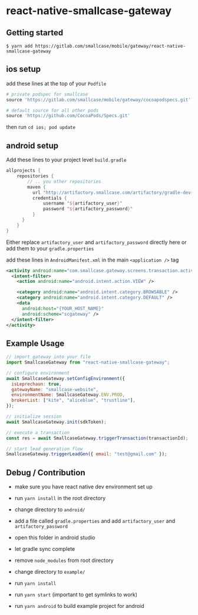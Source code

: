 # react-native-smallcase-gateway

## Getting started

`$ yarn add https://gitlab.com/smallcase/mobile/gateway/react-native-smallcase-gateway`

## ios setup

add these lines at the top of your `Podfile`

```ruby
# private podspec for smallcase
source 'https://gitlab.com/smallcase/mobile/gateway/cocoapodspecs.git'

# default source for all other pods
source 'https://github.com/CocoaPods/Specs.git'
```

then run
`cd ios; pod update`

## android setup

Add these lines to your project level `build.gradle`

```groovy
allprojects {
    repositories {
        // .. you other repositories
        maven {
          url "http://artifactory.smallcase.com/artifactory/gradle-dev-local"
          credentials {
              username "${artifactory_user}"
              password "${artifactory_password}"
          }
      }
    }
}
```

Either replace `artifactory_user` and `artifactory_password` directly here or add them to your `gradle.properties`

add these lines in `AndroidManifest.xml` in the main `<application />` tag

```xml
<activity android:name="com.smallcase.gateway.screens.transaction.activity.TransactionProcessActivity">
  <intent-filter>
    <action android:name="android.intent.action.VIEW" />

    <category android:name="android.intent.category.BROWSABLE" />
    <category android:name="android.intent.category.DEFAULT" />
    <data
      android:host="{YOUR_HOST_NAME}"
      android:scheme="scgateway" />
  </intent-filter>
</activity>
```

## Example Usage

```javascript
// import gateway into your file
import SmallcaseGateway from "react-native-smallcase-gateway";

// configure environment
await SmallcaseGateway.setConfigEnvironment({
  isLeprechaun: true,
  gatewayName: "smallcase-website",
  environmentName: SmallcaseGateway.ENV.PROD,
  brokerList: ["kite", "aliceblue", "trustline"],
});

// initialize session
await SmallcaseGateway.init(sdkToken);

// execute a transaction
const res = await SmallcaseGateway.triggerTransaction(transactionId);

// start lead generation flow
SmallcaseGateway.triggerLeadGen({ email: "test@gmail.com" });
```

## Debug / Contribution

- make sure you have react native dev environment set up
- run `yarn install` in the root directory
- change directory to `android/`
- add a file called `gradle.properties` and add `artifactory_user` and `artifactory_password`
- open this folder in android studio
- let gradle sync complete
- remove `node_modules` from root directory

- change directory to `example/`
- run `yarn install`
- run `yarn start` (important to get symlinks to work)
- run `yarn android` to build example project for android
